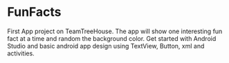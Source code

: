 # FunFacts
First App project on TeamTreeHouse. The app will show one interesting fun fact at a time and random the background color.
Get started with Android Studio and basic android app design using TextView, Button, xml and activities.
